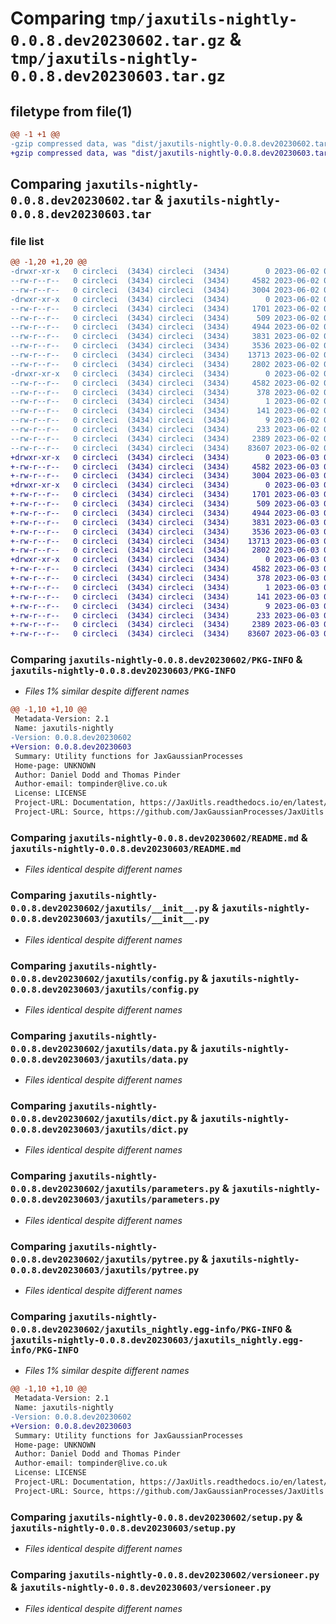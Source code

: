 # Comparing `tmp/jaxutils-nightly-0.0.8.dev20230602.tar.gz` & `tmp/jaxutils-nightly-0.0.8.dev20230603.tar.gz`

## filetype from file(1)

```diff
@@ -1 +1 @@
-gzip compressed data, was "dist/jaxutils-nightly-0.0.8.dev20230602.tar", last modified: Fri Jun  2 00:06:34 2023, max compression
+gzip compressed data, was "dist/jaxutils-nightly-0.0.8.dev20230603.tar", last modified: Sat Jun  3 00:06:26 2023, max compression
```

## Comparing `jaxutils-nightly-0.0.8.dev20230602.tar` & `jaxutils-nightly-0.0.8.dev20230603.tar`

### file list

```diff
@@ -1,20 +1,20 @@
-drwxr-xr-x   0 circleci  (3434) circleci  (3434)        0 2023-06-02 00:06:33.999307 jaxutils-nightly-0.0.8.dev20230602/
--rw-r--r--   0 circleci  (3434) circleci  (3434)     4582 2023-06-02 00:06:33.999307 jaxutils-nightly-0.0.8.dev20230602/PKG-INFO
--rw-r--r--   0 circleci  (3434) circleci  (3434)     3004 2023-06-02 00:06:28.000000 jaxutils-nightly-0.0.8.dev20230602/README.md
-drwxr-xr-x   0 circleci  (3434) circleci  (3434)        0 2023-06-02 00:06:33.999307 jaxutils-nightly-0.0.8.dev20230602/jaxutils/
--rw-r--r--   0 circleci  (3434) circleci  (3434)     1701 2023-06-02 00:06:28.000000 jaxutils-nightly-0.0.8.dev20230602/jaxutils/__init__.py
--rw-r--r--   0 circleci  (3434) circleci  (3434)      509 2023-06-02 00:06:33.999307 jaxutils-nightly-0.0.8.dev20230602/jaxutils/_version.py
--rw-r--r--   0 circleci  (3434) circleci  (3434)     4944 2023-06-02 00:06:28.000000 jaxutils-nightly-0.0.8.dev20230602/jaxutils/config.py
--rw-r--r--   0 circleci  (3434) circleci  (3434)     3831 2023-06-02 00:06:28.000000 jaxutils-nightly-0.0.8.dev20230602/jaxutils/data.py
--rw-r--r--   0 circleci  (3434) circleci  (3434)     3536 2023-06-02 00:06:28.000000 jaxutils-nightly-0.0.8.dev20230602/jaxutils/dict.py
--rw-r--r--   0 circleci  (3434) circleci  (3434)    13713 2023-06-02 00:06:28.000000 jaxutils-nightly-0.0.8.dev20230602/jaxutils/parameters.py
--rw-r--r--   0 circleci  (3434) circleci  (3434)     2802 2023-06-02 00:06:28.000000 jaxutils-nightly-0.0.8.dev20230602/jaxutils/pytree.py
-drwxr-xr-x   0 circleci  (3434) circleci  (3434)        0 2023-06-02 00:06:33.999307 jaxutils-nightly-0.0.8.dev20230602/jaxutils_nightly.egg-info/
--rw-r--r--   0 circleci  (3434) circleci  (3434)     4582 2023-06-02 00:06:33.000000 jaxutils-nightly-0.0.8.dev20230602/jaxutils_nightly.egg-info/PKG-INFO
--rw-r--r--   0 circleci  (3434) circleci  (3434)      378 2023-06-02 00:06:33.000000 jaxutils-nightly-0.0.8.dev20230602/jaxutils_nightly.egg-info/SOURCES.txt
--rw-r--r--   0 circleci  (3434) circleci  (3434)        1 2023-06-02 00:06:33.000000 jaxutils-nightly-0.0.8.dev20230602/jaxutils_nightly.egg-info/dependency_links.txt
--rw-r--r--   0 circleci  (3434) circleci  (3434)      141 2023-06-02 00:06:33.000000 jaxutils-nightly-0.0.8.dev20230602/jaxutils_nightly.egg-info/requires.txt
--rw-r--r--   0 circleci  (3434) circleci  (3434)        9 2023-06-02 00:06:33.000000 jaxutils-nightly-0.0.8.dev20230602/jaxutils_nightly.egg-info/top_level.txt
--rw-r--r--   0 circleci  (3434) circleci  (3434)      233 2023-06-02 00:06:33.999307 jaxutils-nightly-0.0.8.dev20230602/setup.cfg
--rw-r--r--   0 circleci  (3434) circleci  (3434)     2389 2023-06-02 00:06:28.000000 jaxutils-nightly-0.0.8.dev20230602/setup.py
--rw-r--r--   0 circleci  (3434) circleci  (3434)    83607 2023-06-02 00:06:28.000000 jaxutils-nightly-0.0.8.dev20230602/versioneer.py
+drwxr-xr-x   0 circleci  (3434) circleci  (3434)        0 2023-06-03 00:06:26.606816 jaxutils-nightly-0.0.8.dev20230603/
+-rw-r--r--   0 circleci  (3434) circleci  (3434)     4582 2023-06-03 00:06:26.606816 jaxutils-nightly-0.0.8.dev20230603/PKG-INFO
+-rw-r--r--   0 circleci  (3434) circleci  (3434)     3004 2023-06-03 00:06:20.000000 jaxutils-nightly-0.0.8.dev20230603/README.md
+drwxr-xr-x   0 circleci  (3434) circleci  (3434)        0 2023-06-03 00:06:26.606816 jaxutils-nightly-0.0.8.dev20230603/jaxutils/
+-rw-r--r--   0 circleci  (3434) circleci  (3434)     1701 2023-06-03 00:06:20.000000 jaxutils-nightly-0.0.8.dev20230603/jaxutils/__init__.py
+-rw-r--r--   0 circleci  (3434) circleci  (3434)      509 2023-06-03 00:06:26.606816 jaxutils-nightly-0.0.8.dev20230603/jaxutils/_version.py
+-rw-r--r--   0 circleci  (3434) circleci  (3434)     4944 2023-06-03 00:06:20.000000 jaxutils-nightly-0.0.8.dev20230603/jaxutils/config.py
+-rw-r--r--   0 circleci  (3434) circleci  (3434)     3831 2023-06-03 00:06:20.000000 jaxutils-nightly-0.0.8.dev20230603/jaxutils/data.py
+-rw-r--r--   0 circleci  (3434) circleci  (3434)     3536 2023-06-03 00:06:20.000000 jaxutils-nightly-0.0.8.dev20230603/jaxutils/dict.py
+-rw-r--r--   0 circleci  (3434) circleci  (3434)    13713 2023-06-03 00:06:20.000000 jaxutils-nightly-0.0.8.dev20230603/jaxutils/parameters.py
+-rw-r--r--   0 circleci  (3434) circleci  (3434)     2802 2023-06-03 00:06:20.000000 jaxutils-nightly-0.0.8.dev20230603/jaxutils/pytree.py
+drwxr-xr-x   0 circleci  (3434) circleci  (3434)        0 2023-06-03 00:06:26.606816 jaxutils-nightly-0.0.8.dev20230603/jaxutils_nightly.egg-info/
+-rw-r--r--   0 circleci  (3434) circleci  (3434)     4582 2023-06-03 00:06:26.000000 jaxutils-nightly-0.0.8.dev20230603/jaxutils_nightly.egg-info/PKG-INFO
+-rw-r--r--   0 circleci  (3434) circleci  (3434)      378 2023-06-03 00:06:26.000000 jaxutils-nightly-0.0.8.dev20230603/jaxutils_nightly.egg-info/SOURCES.txt
+-rw-r--r--   0 circleci  (3434) circleci  (3434)        1 2023-06-03 00:06:26.000000 jaxutils-nightly-0.0.8.dev20230603/jaxutils_nightly.egg-info/dependency_links.txt
+-rw-r--r--   0 circleci  (3434) circleci  (3434)      141 2023-06-03 00:06:26.000000 jaxutils-nightly-0.0.8.dev20230603/jaxutils_nightly.egg-info/requires.txt
+-rw-r--r--   0 circleci  (3434) circleci  (3434)        9 2023-06-03 00:06:26.000000 jaxutils-nightly-0.0.8.dev20230603/jaxutils_nightly.egg-info/top_level.txt
+-rw-r--r--   0 circleci  (3434) circleci  (3434)      233 2023-06-03 00:06:26.606816 jaxutils-nightly-0.0.8.dev20230603/setup.cfg
+-rw-r--r--   0 circleci  (3434) circleci  (3434)     2389 2023-06-03 00:06:20.000000 jaxutils-nightly-0.0.8.dev20230603/setup.py
+-rw-r--r--   0 circleci  (3434) circleci  (3434)    83607 2023-06-03 00:06:20.000000 jaxutils-nightly-0.0.8.dev20230603/versioneer.py
```

### Comparing `jaxutils-nightly-0.0.8.dev20230602/PKG-INFO` & `jaxutils-nightly-0.0.8.dev20230603/PKG-INFO`

 * *Files 1% similar despite different names*

```diff
@@ -1,10 +1,10 @@
 Metadata-Version: 2.1
 Name: jaxutils-nightly
-Version: 0.0.8.dev20230602
+Version: 0.0.8.dev20230603
 Summary: Utility functions for JaxGaussianProcesses
 Home-page: UNKNOWN
 Author: Daniel Dodd and Thomas Pinder
 Author-email: tompinder@live.co.uk
 License: LICENSE
 Project-URL: Documentation, https://JaxUitls.readthedocs.io/en/latest/
 Project-URL: Source, https://github.com/JaxGaussianProcesses/JaxUitls
```

### Comparing `jaxutils-nightly-0.0.8.dev20230602/README.md` & `jaxutils-nightly-0.0.8.dev20230603/README.md`

 * *Files identical despite different names*

### Comparing `jaxutils-nightly-0.0.8.dev20230602/jaxutils/__init__.py` & `jaxutils-nightly-0.0.8.dev20230603/jaxutils/__init__.py`

 * *Files identical despite different names*

### Comparing `jaxutils-nightly-0.0.8.dev20230602/jaxutils/config.py` & `jaxutils-nightly-0.0.8.dev20230603/jaxutils/config.py`

 * *Files identical despite different names*

### Comparing `jaxutils-nightly-0.0.8.dev20230602/jaxutils/data.py` & `jaxutils-nightly-0.0.8.dev20230603/jaxutils/data.py`

 * *Files identical despite different names*

### Comparing `jaxutils-nightly-0.0.8.dev20230602/jaxutils/dict.py` & `jaxutils-nightly-0.0.8.dev20230603/jaxutils/dict.py`

 * *Files identical despite different names*

### Comparing `jaxutils-nightly-0.0.8.dev20230602/jaxutils/parameters.py` & `jaxutils-nightly-0.0.8.dev20230603/jaxutils/parameters.py`

 * *Files identical despite different names*

### Comparing `jaxutils-nightly-0.0.8.dev20230602/jaxutils/pytree.py` & `jaxutils-nightly-0.0.8.dev20230603/jaxutils/pytree.py`

 * *Files identical despite different names*

### Comparing `jaxutils-nightly-0.0.8.dev20230602/jaxutils_nightly.egg-info/PKG-INFO` & `jaxutils-nightly-0.0.8.dev20230603/jaxutils_nightly.egg-info/PKG-INFO`

 * *Files 1% similar despite different names*

```diff
@@ -1,10 +1,10 @@
 Metadata-Version: 2.1
 Name: jaxutils-nightly
-Version: 0.0.8.dev20230602
+Version: 0.0.8.dev20230603
 Summary: Utility functions for JaxGaussianProcesses
 Home-page: UNKNOWN
 Author: Daniel Dodd and Thomas Pinder
 Author-email: tompinder@live.co.uk
 License: LICENSE
 Project-URL: Documentation, https://JaxUitls.readthedocs.io/en/latest/
 Project-URL: Source, https://github.com/JaxGaussianProcesses/JaxUitls
```

### Comparing `jaxutils-nightly-0.0.8.dev20230602/setup.py` & `jaxutils-nightly-0.0.8.dev20230603/setup.py`

 * *Files identical despite different names*

### Comparing `jaxutils-nightly-0.0.8.dev20230602/versioneer.py` & `jaxutils-nightly-0.0.8.dev20230603/versioneer.py`

 * *Files identical despite different names*

